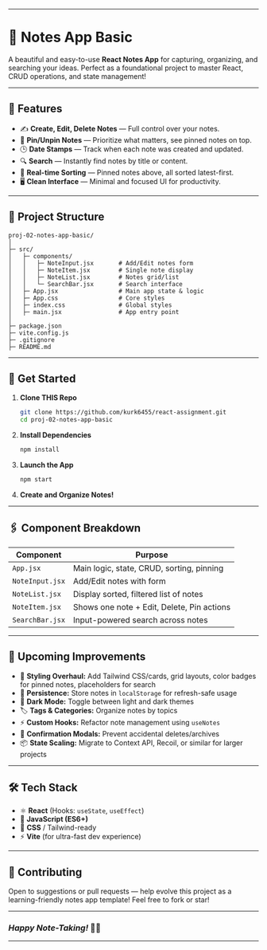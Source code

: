 ***

# 📝 **Notes App Basic**

A beautiful and easy-to-use **React Notes App** for capturing, organizing, and searching your ideas. Perfect as a foundational project to master React, CRUD operations, and state management!

***

## 🌟 **Features**

- ✍️ **Create, Edit, Delete Notes** — Full control over your notes.
- 📌 **Pin/Unpin Notes** — Prioritize what matters, see pinned notes on top.
- 🕒 **Date Stamps** — Track when each note was created and updated.
- 🔍 **Search** — Instantly find notes by title or content.
- 🧹 **Real-time Sorting** — Pinned notes above, all sorted latest-first.
- 🖥️ **Clean Interface** — Minimal and focused UI for productivity.

***

## 📁 **Project Structure**

```
proj-02-notes-app-basic/
│
├─ src/
│   ├─ components/
│   │   ├─ NoteInput.jsx       # Add/Edit notes form
│   │   ├─ NoteItem.jsx        # Single note display
│   │   ├─ NoteList.jsx        # Notes grid/list
│   │   └─ SearchBar.jsx       # Search interface
│   ├─ App.jsx                 # Main app state & logic
│   ├─ App.css                 # Core styles
│   ├─ index.css               # Global styles
│   ├─ main.jsx                # App entry point
│
├─ package.json
├─ vite.config.js
├─ .gitignore
├─ README.md
```

***

## 🚀 **Get Started**

1. **Clone THIS Repo**
   ```sh
   git clone https://github.com/kurk6455/react-assignment.git
   cd proj-02-notes-app-basic
   ```
2. **Install Dependencies**
   ```sh
   npm install
   ```
3. **Launch the App**
   ```sh
   npm start
   ```
4. **Create and Organize Notes!**

***

## 🖇️ **Component Breakdown**

| Component       | Purpose                                            |
|-----------------|---------------------------------------------------|
| `App.jsx`       | Main logic, state, CRUD, sorting, pinning         |
| `NoteInput.jsx` | Add/Edit notes with form                          |
| `NoteList.jsx`  | Display sorted, filtered list of notes            |
| `NoteItem.jsx`  | Shows one note + Edit, Delete, Pin actions        |
| `SearchBar.jsx` | Input-powered search across notes                 |

***

## 🎯 **Upcoming Improvements**

- 🎨 **Styling Overhaul:** Add Tailwind CSS/cards, grid layouts, color badges for pinned notes, placeholders for search
- 💾 **Persistence:** Store notes in `localStorage` for refresh-safe usage
- 🌚 **Dark Mode:** Toggle between light and dark themes
- 🏷️ **Tags & Categories:** Organize notes by topics
- ⚡ **Custom Hooks:** Refactor note management using `useNotes`
- 💬 **Confirmation Modals:** Prevent accidental deletes/archives
- 📦 **State Scaling:** Migrate to Context API, Recoil, or similar for larger projects

***

## 🛠️ **Tech Stack**

- ⚛️ **React** (Hooks: `useState`, `useEffect`)
- 📝 **JavaScript (ES6+)**
- 🎨 **CSS** / Tailwind-ready
- ⚡ **Vite** (for ultra-fast dev experience)

***

## 🙌 **Contributing**

Open to suggestions or pull requests — help evolve this project as a learning-friendly notes app template! Feel free to fork or star!

***

### _Happy Note-Taking!_ 🚀✨

***